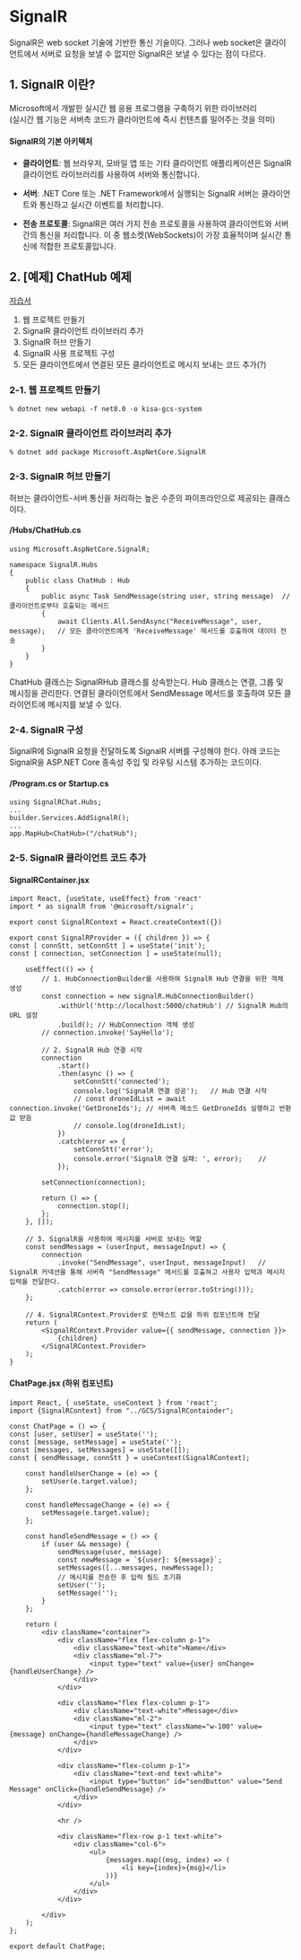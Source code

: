 # SignalR
SignalR은 web socket 기술에 기반한 통신 기술이다. 그러나 web socket은 클라이언트에서 서버로 요청을 보낼 수 없지만 SignalR은 보낼 수 있다는 점이 다르다.


## 1. SignalR 이란?

Microsoft에서 개발한 실시간 웹 응용 프로그램을 구축하기 위한 라이브러리  
(실시간 웹 기능은 서버측 코드가 클라이언트에 즉시 컨텐츠를 밀어주는 것을 의미)

#### SignalR의 기본 아키텍처

-   **클라이언트**: 웹 브라우저, 모바일 앱 또는 기타 클라이언트 애플리케이션은 SignalR 클라이언트 라이브러리를 사용하여 서버와 통신합니다.

-   **서버**: .NET Core 또는 .NET Framework에서 실행되는 SignalR 서버는 클라이언트와 통신하고 실시간 이벤트를 처리합니다.

-   **전송 프로토콜**: SignalR은 여러 가지 전송 프로토콜을 사용하여 클라이언트와 서버 간의 통신을 처리합니다. 이 중 웹소켓(WebSockets)이 가장 효율적이며 실시간 통신에 적합한 프로토콜입니다.

## 2. [예제] ChatHub 예제
[자습서](https://learn.microsoft.com/ko-kr/aspnet/core/tutorials/signalr?view=aspnetcore-7.0&tabs=visual-studio)

1) 웹 프로젝트 만들기
2) SignalR 클라이언트 라이브러리 추가
3) SignalR 허브 만들기
4) SignalR 사용 프로젝트 구성
5) 모든 클라이언트에서 연결된 모든 클라이언트로 메시지 보내는 코드 추가(?)

### 2-1. 웹 프로젝트 만들기

    % dotnet new webapi -f net8.0 -o kisa-gcs-system
    
### 2-2. SignalR 클라이언트 라이브러리 추가

    % dotnet add package Microsoft.AspNetCore.SignalR

### 2-3. SignalR 허브 만들기
허브는 클라이언트-서버 통신을 처리하는 높은 수준의 파이프라인으로 제공되는 클래스이다.

#### /Hubs/ChatHub.cs
    using Microsoft.AspNetCore.SignalR;

    namespace SignalR.Hubs
    {
        public class ChatHub : Hub
        {
            public async Task SendMessage(string user, string message)  // 클라이언트로부터 호출되는 메서드
            {
                await Clients.All.SendAsync("ReceiveMessage", user, message);   // 모든 클라이언트에게 'ReceiveMessage' 메서드를 호출하여 데이터 전송
            }
        }
    }

ChatHub 클래스는 SignalRHub 클래스를 상속받는다. Hub 클래스는 연결, 그룹 및 메시징을 관리한다. 연결된 클라이언트에서 SendMessage 메서드를 호출하여 모든 클라이언트에 메시지를 보낼 수 있다.

### 2-4. SignalR 구성

SignalR에 SignalR 요청을 전달하도록 SignalR 서버를 구성해야 한다. 아래 코드는 SignalR을 ASP.NET Core 종속성 주입 및 라우팅 시스템 추가하는 코드이다.

#### /Program.cs or Startup.cs

    using SignalRChat.Hubs;
    ...
    builder.Services.AddSignalR();
    ...
    app.MapHub<ChatHub>("/chatHub");

### 2-5. SignalR 클라이언트 코드 추가

#### SignalRContainer.jsx
    import React, {useState, useEffect} from 'react'
    import * as signalR from '@microsoft/signalr';
    
    export const SignalRContext = React.createContext({})
    
    export const SignalRProvider = ({ children }) => {
    const [ connStt, setConnStt ] = useState('init');
    const [ connection, setConnection ] = useState(null);
    
        useEffect(() => {
            // 1. HubConnectionBuilder를 사용하여 SignalR Hub 연결을 위한 객체 생성
            const connection = new signalR.HubConnectionBuilder()
                .withUrl('http://localhost:5000/chatHub') // SignalR Hub의 URL 설정
                .build(); // HubConnection 객체 생성
            // connection.invoke('SayHello');
    
            // 2. SignalR Hub 연결 시작
            connection
                .start()
                .then(async () => {
                    setConnStt('connected');
                    console.log('SignalR 연결 성공');   // Hub 연결 시작
                    // const droneIdList = await connection.invoke('GetDroneIds'); // 서버측 메소드 GetDroneIds 실행하고 반환값 받음
                    // console.log(droneIdList);
                })
                .catch(error => {
                    setConnStt('error');
                    console.error('SignalR 연결 실패: ', error);    //
                });
    
            setConnection(connection);
    
            return () => {
                connection.stop();
            };
        }, []);
    
        // 3. SignalR을 사용하여 메시지를 서버로 보내는 역할
        const sendMessage = (userInput, messageInput) => {
            connection
                .invoke("SendMessage", userInput, messageInput)   // SignalR 커넥션을 통해 서버측 "SendMessage" 메서드를 호출하고 사용자 입력과 메시지 입력을 전달한다.
                .catch(error => console.error(error.toString()));
        };
    
        // 4. SignalRContext.Provider로 컨텍스트 값을 하위 컴포넌트에 전달
        return (
            <SignalRContext.Provider value={{ sendMessage, connection }}>
                {children}
            </SignalRContext.Provider>
        );
    }

#### ChatPage.jsx (하위 컴포넌트)
    import React, { useState, useContext } from 'react';
    import {SignalRContext} from "../GCS/SignalRContainder";
    
    const ChatPage = () => {
    const [user, setUser] = useState('');
    const [message, setMessage] = useState('');
    const [messages, setMessages] = useState([]);
    const { sendMessage, connStt } = useContext(SignalRContext);
    
        const handleUserChange = (e) => {
            setUser(e.target.value);
        };
    
        const handleMessageChange = (e) => {
            setMessage(e.target.value);
        };
    
        const handleSendMessage = () => {
            if (user && message) {
                sendMessage(user, message)
                const newMessage = `${user}: ${message}`;
                setMessages([...messages, newMessage]);
                // 메시지를 전송한 후 입력 필드 초기화
                setUser('');
                setMessage('');
            }
        };
    
        return (
            <div className="container">
                <div className="flex flex-column p-1">
                    <div className="text-white">Name</div>
                    <div className="ml-7">
                        <input type="text" value={user} onChange={handleUserChange} />
                    </div>
                </div>
    
                <div className="flex flex-column p-1">
                    <div className="text-white">Message</div>
                    <div className="ml-2">
                        <input type="text" className="w-100" value={message} onChange={handleMessageChange} />
                    </div>
                </div>
    
                <div className="flex-column p-1">
                    <div className="text-end text-white">
                        <input type="button" id="sendButton" value="Send Message" onClick={handleSendMessage} />
                    </div>
                </div>
    
                <hr />
    
                <div className="flex-row p-1 text-white">
                    <div className="col-6">
                        <ul>
                            {messages.map((msg, index) => (
                                <li key={index}>{msg}</li>
                            ))}
                        </ul>
                    </div>
                </div>
    
            </div>
        );
    };
    
    export default ChatPage;




















